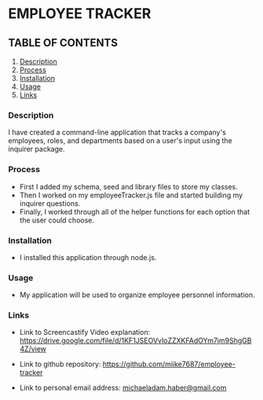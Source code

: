 # EMPLOYEE TRACKER

## TABLE OF CONTENTS

1. [Description](#description)
2. [Process](#process)
3. [Installation](#installation)
4. [Usage](#usage)
5. [Links](#links)

### Description

I have created a command-line application that tracks a company's employees, roles, and departments based on a user's input using the inquirer package.

### Process

- First I added my schema, seed and library files to store my classes.
- Then I worked on my employeeTracker.js file and started building my inquirer questions.
- Finally, I worked through all of the helper functions for each option that the user could choose.

### Installation

- I installed this application through node.js.

### Usage

- My application will be used to organize employee personnel information.

### Links

- Link to Screencastify Video explanation:
  https://drive.google.com/file/d/1KF1JSEOVvIoZZXKFAdOYm7jm9ShgGB4Z/view

* Link to github repository:
  https://github.com/miike7687/employee-tracker

- Link to personal email address:
  michaeladam.haber@gmail.com
